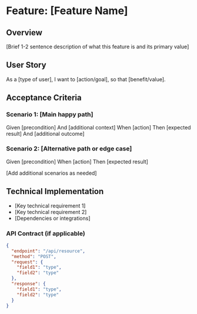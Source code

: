 # Feature: [Feature Name]

## Overview
[Brief 1-2 sentence description of what this feature is and its primary value]

## User Story
As a [type of user], I want to [action/goal], so that [benefit/value].

## Acceptance Criteria

### Scenario 1: [Main happy path]
Given [precondition]
And [additional context]
When [action]
Then [expected result]
And [additional outcome]

### Scenario 2: [Alternative path or edge case]
Given [precondition]
When [action]
Then [expected result]

[Add additional scenarios as needed]

## Technical Implementation
- [Key technical requirement 1]
- [Key technical requirement 2]
- [Dependencies or integrations]

### API Contract (if applicable)
```json
{
  "endpoint": "/api/resource",
  "method": "POST",
  "request": {
    "field1": "type",
    "field2": "type"
  },
  "response": {
    "field1": "type",
    "field2": "type"
  }
}
